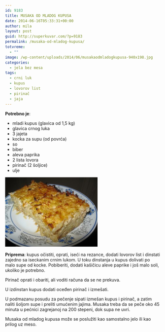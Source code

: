 ```yaml
---
id: 9183
title: MUSAKA OD MLADOG KUPUSA
date: 2014-06-16T05:33:31+00:00
author: mila
layout: post
guid: http://superkuvar.com/?p=9183
permalink: /musaka-od-mladog-kupusa/
totvreme:
  - ""
image: /wp-content/uploads/2014/06/musakaodmladogkupusa-940x198.jpg
categories:
  - jela bez mesa
tags:
  - crni luk
  - kupus
  - lovorov list
  - pirinač
  - jaja
---
```

**Potrebno je**:

  * mladi kupus (glavica od 1,5 kg)
  * glavica crnog luka
  * 3 jajeta
  * kocka za supu (od povrća)
  * so
  * biber
  * aleva paprika
  * 2 lista lovora
  * pirinač (2 šoljice)
  * ulje

[<img class="alignnone size-medium wp-image-9186" src="/wp-content/uploads/2014/06/musakaodmladogkupusa-300x225.jpg" alt="musakaodmladogkupusa" width="300" height="225" />](/wp-content/uploads/2014/06/musakaodmladogkupusa.jpg)

**Priprema**: kupus očistiti, oprati, iseći na rezance, dodati lovorov list i dinstati zajedno sa iseckanim crnim lukom. U toku dinstanja u kupus dolivati po malo supe od kocke. Pobiberiti, dodati kašičicu aleve paprike i još malo soli, ukoliko je potrebno.

Pirinač oprati i obariti, ali voditi računa da se ne prekuva.

U izdinstan kupus dodati oceđen pirinač i izmešati.

U podmazanu posudu za pečenje sipati izmešan kupus i pirinač, a zatim naliti šoljom supe i preliti umućenim jajima. Musaka treba da se peče oko 45 minuta u pećnici zagrejanoj na 200 stepeni, dok supa ne uvri.

Musaka od mladog kupusa može se poslužiti kao samostalno jelo ili kao prilog uz meso.